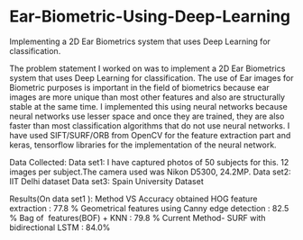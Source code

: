 # Ear-Biometric-Using-Deep-Learning
Implementing a 2D Ear Biometrics system that uses Deep Learning for classification.

The problem statement I worked on was to implement a 2D Ear Biometrics system that uses Deep Learning for classification.
The use of Ear images for Biometric purposes is important in the field of biometrics because ear images are more unique than most other features and also are structurally stable at the same time. 
I implemented this using neural networks because neural networks use lesser space and once they are trained, they are also faster than most classification algorithms that do not use neural networks.
I have used SIFT/SURF/ORB from OpenCV for the feature extraction part and keras, tensorflow libraries for the implementation of the neural network. 

Data Collected: 
Data set1: I have captured photos of 50 subjects for this. 12 images per subject.The camera used was Nikon D5300, 24.2MP. 
Data set2: IIT Delhi dataset
Data set3: Spain University Dataset

Results(On data set1 ):
Method VS Accuracy obtained
HOG feature extraction : 77.8 %
Geometrical features using Canny edge detection : 82.5 %
Bag of  features(BOF) + KNN : 79.8 %
Current Method- SURF with bidirectional LSTM : 84.0%
